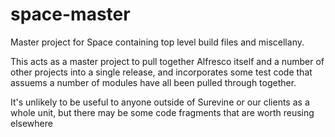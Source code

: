 space-master
============

Master project for Space containing top level build files and miscellany.

This acts as a master project to pull together Alfresco itself and a number of other projects into a single release, and incorporates some test code that assuems a number of modules have all been pulled through together.

It's unlikely to be useful to anyone outside of Surevine or our clients as a whole unit, but there may be some code fragments that are worth reusing elsewhere
